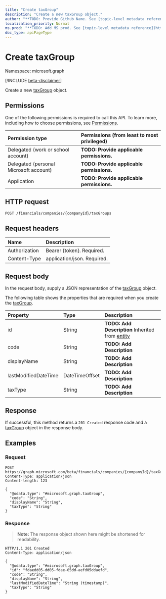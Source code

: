 ```yaml
---
title: "Create taxGroup"
description: "Create a new taxGroup object."
author: "**TODO: Provide Github Name. See [topic-level metadata reference](https://msgo.azurewebsites.net/add/document/guidelines/metadata.html#topic-level-metadata)**"
localization_priority: Normal
ms.prod: "**TODO: Add MS prod. See [topic-level metadata reference](https://msgo.azurewebsites.net/add/document/guidelines/metadata.html#topic-level-metadata)**"
doc_type: apiPageType
---
```


# Create taxGroup
Namespace: microsoft.graph

[!INCLUDE [beta-disclaimer](../../includes/beta-disclaimer.md)]

Create a new [taxGroup](../resources/taxgroup.md) object.

## Permissions
One of the following permissions is required to call this API. To learn more, including how to choose permissions, see [Permissions](/graph/permissions-reference).

|Permission type|Permissions (from least to most privileged)|
|:---|:---|
|Delegated (work or school account)|**TODO: Provide applicable permissions.**|
|Delegated (personal Microsoft account)|**TODO: Provide applicable permissions.**|
|Application|**TODO: Provide applicable permissions.**|

## HTTP request

<!-- {
  "blockType": "ignored"
}
-->
``` http
POST /financials/companies/{companyId}/taxGroups
```

## Request headers
|Name|Description|
|:---|:---|
|Authorization|Bearer {token}. Required.|
|Content-Type|application/json. Required.|

## Request body
In the request body, supply a JSON representation of the [taxGroup](../resources/taxgroup.md) object.

The following table shows the properties that are required when you create the [taxGroup](../resources/taxgroup.md).

|Property|Type|Description|
|:---|:---|:---|
|id|String|**TODO: Add Description** Inherited from [entity](../resources/entity.md)|
|code|String|**TODO: Add Description**|
|displayName|String|**TODO: Add Description**|
|lastModifiedDateTime|DateTimeOffset|**TODO: Add Description**|
|taxType|String|**TODO: Add Description**|



## Response

If successful, this method returns a `201 Created` response code and a [taxGroup](../resources/taxgroup.md) object in the response body.

## Examples

### Request
<!-- {
  "blockType": "request",
  "name": "create_taxgroup_from_"
}
-->
``` http
POST https://graph.microsoft.com/beta/financials/companies/{companyId}/taxGroups
Content-Type: application/json
Content-length: 123

{
  "@odata.type": "#microsoft.graph.taxGroup",
  "code": "String",
  "displayName": "String",
  "taxType": "String"
}
```


### Response
>**Note:** The response object shown here might be shortened for readability.
<!-- {
  "blockType": "response",
  "truncated": true,
  "@odata.type": "microsoft.graph.taxGroup"
}
-->
``` http
HTTP/1.1 201 Created
Content-Type: application/json

{
  "@odata.type": "#microsoft.graph.taxGroup",
  "id": "fdaedd05-dd05-fdae-05dd-aefd05ddaefd",
  "code": "String",
  "displayName": "String",
  "lastModifiedDateTime": "String (timestamp)",
  "taxType": "String"
}
```

